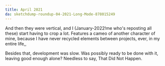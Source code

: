 ```yaml
---
title: April 2021
da: sketchdump-roundup-04-2021-Long-Mode-878015249
---
```

And then they were vertical, and I (January-2022!me who's reposting all these) start having to crop a lot. Features a cameo of another character of mine, because I have never recycled elements between projects, ever, in my entire life,,

Besides that, development was slow. Was possibly ready to be done with it, leaving good enough alone? Needless to say, That Did Not Happen.